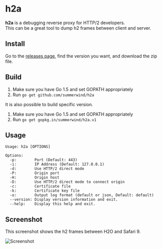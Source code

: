 # h2a

**h2a** is a debugging reverse proxy for HTTP/2 developers.  
This can be a great tool to dump h2 frames between client and server.

## Install

Go to the [releases page](https://github.com/summerwind/h2a/releases), find the version you want, and download the zip file.

## Build

1. Make sure you have Go 1.5 and set GOPATH appropriately
2. Run `go get github.com/summerwind/h2a`

It is also possible to build specific version.

1. Make sure you have Go 1.5 and set GOPATH appropriately
2. Run `go get gopkg.in/summerwind/h2a.v1`

## Usage

```
Usage: h2a [OPTIONS]

Options:
  -p:        Port (Default: 443)
  -i:        IP Address (Default: 127.0.0.1)
  -d:        Use HTTP/2 direct mode
  -P:        Origin port
  -H:        Origin host
  -D:        Use HTTP/2 direct mode to connect origin
  -c:        Certificate file
  -k:        Certificate key file
  -o:        Output log format (default or json, Default: default)
  --version: Display version information and exit.
  --help:    Display this help and exit.
```

## Screenshot

This screenshot shows the h2 frames between H2O and Safari 9.

![Screenshot](https://cloud.githubusercontent.com/assets/230145/11783063/669ef676-a2b8-11e5-8c96-45cce86493be.png)
